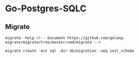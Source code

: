 # Go-Postgres-SQLC

## Migrate

```
migrate -help <!-- Document https://github.com/golang-migrate/migrate/tree/master/cmd/migrate -->

migrate create -ext sql -dir db/migration -seq init_schema
```
